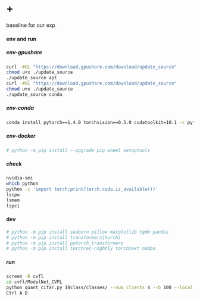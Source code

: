 # +

baseline for our exp

#### env and run

##### env-gpushare

```sh
curl -#OL "https://download.gpushare.com/download/update_source"
chmod u+x ./update_source
./update_source apt
curl -#OL "https://download.gpushare.com/download/update_source"
chmod u+x ./update_source
./update_source conda
```

##### env-conda

```sh
conda install pytorch==1.4.0 torchvision==0.5.0 cudatoolkit=10.1 -c pytorch
```

##### env-docker

```sh
# python -m pip install --upgrade pip wheel setuptools
```

##### check

```sh
nvidia-smi
which python
python -c 'import torch;print(torch.cuda.is_available())'
lscpu
lsmem
lspci
```

#### dev

```sh
# python -m pip install seaborn pillow matplotlib tqdm pandas
# python -m pip install transformers[torch]
# python -m pip install pytorch_transformers
# python -m pip install torchrec-nightly torchtext numba
```

##### run

```sh
screen -R cvfl
cd cvfl/ModelNet_CVFL
python quant_cifar.py 10class/classes/ --num_clients 4 --b 100 --local_epochs 10 --epochs 200 --lr 0.0001 --quant_level 8 --vecdim 2 --comp quantize
Ctrl A D
```

